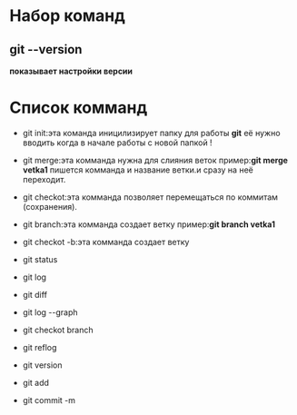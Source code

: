 # Набор команд
## git --version
**показывает настройки версии**


 # Список комманд
* git init:эта команда иницилизирует папку для работы **git** её нужно вводить когда в начале работы с новой папкой !
 * git merge:эта комманда нужна для слияния веток пример:**git merge vetka1** пишется комманда и название ветки.и сразу на неё переходит.
 * git checkot:эта комманда позволяет перемещаться по коммитам (сохранения).
 * git branch:эта комманда создает ветку пример:**git branch vetka1** 
* git checkot -b:эта комманда создает ветку 
 
 * git status
 * git log
 * git diff
 * git log --graph 
 * git checkot branch
 * git reflog 
 * git version
 * git add
 * git commit -m
 
